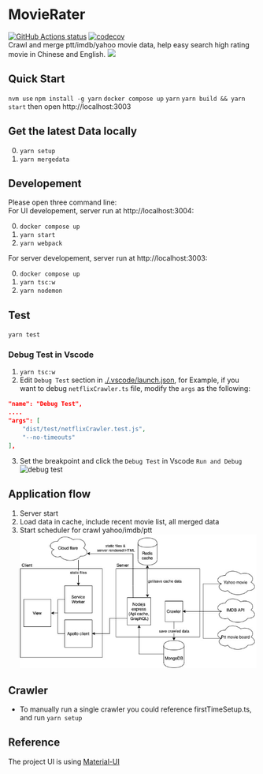 # MovieRater

[![GitHub Actions status](https://github.com/Asing1001/movieRater.React/actions/workflows/build.yml/badge.svg)](https://github.com/Asing1001/movieRater.React/actions)
[![codecov](https://codecov.io/gh/Asing1001/movieRater.React/branch/master/graph/badge.svg)](https://codecov.io/gh/Asing1001/movieRater.React)  
Crawl and merge ptt/imdb/yahoo movie data, help easy search high rating movie in Chinese and English.
![](https://asing1001.github.io/portfolio/index/movierater.jpg)

## Quick Start

`nvm use`
`npm install -g yarn`
`docker compose up`
`yarn`
`yarn build && yarn start` then open http://localhost:3003

## Get the latest Data locally

0. `yarn setup`
1. `yarn mergedata`

## Developement

Please open three command line:  
For UI developement, server run at http://localhost:3004:

0. `docker compose up`
1. `yarn start`
2. `yarn webpack`

For server developement, server run at http://localhost:3003:

0. `docker compose up`
1. `yarn tsc:w`
2. `yarn nodemon`

## Test

`yarn test`

### Debug Test in Vscode

1. `yarn tsc:w`
2. Edit `Debug Test` section in [./.vscode/launch.json](./.vscode/launch.json), 
   for Example, if you want to debug `netflixCrawler.ts` file, modify the `args` as the following:

```json
"name": "Debug Test",
....
"args": [
    "dist/test/netflixCrawler.test.js",
    "--no-timeouts"
],
```

3. Set the breakpoint and click the `Debug Test` in Vscode `Run and Debug`
![debug test](https://user-images.githubusercontent.com/6785698/119269492-81f69000-bc2a-11eb-9660-6fd62a8e7b35.png)

## Application flow

1. Server start
2. Load data in cache, include recent movie list, all merged data
3. Start scheduler for crawl yahoo/imdb/ptt
![system diagram](https://github.com/Asing1001/system-diagrams/blob/master/mvrater.jpg?raw=true)

## Crawler

- To manually run a single crawler you could reference firstTimeSetup.ts, and run `yarn setup`  

## Reference

The project UI is using [Material-UI](https://github.com/callemall/material-ui)
